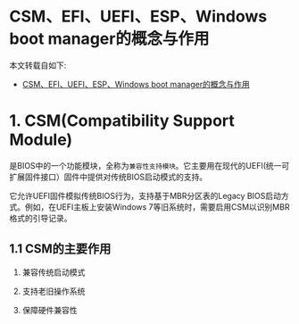 
# CSM、EFI、UEFI、ESP、Windows boot manager的概念与作用

本文转载自如下:

- [CSM、EFI、UEFI、ESP、Windows boot manager的概念与作用](https://www.zhihu.com/tardis/bd/art/1901198379981182382?source_id=1001)

# 1. CSM(Compatibility Support Module)

是BIOS中的一个功能模块，全称为`兼容性支持模块`。它主要用在现代的UEFI(统一可扩展固件接口）固件中提供对传统BIOS启动模式的支持。

它允许UEFI固件模拟传统BIOS行为，支持基于MBR分区表的Legacy BIOS启动方式。例如，在UEFI主板上安装Windows 7等旧系统时，需要启用CSM以识别MBR格式的引导记录。

## 1.1 CSM的主要作用

1. 兼容传统启动模式


1. 支持老旧操作系统


1. 保障硬件兼容性
